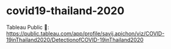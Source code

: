 # covid19-thailand-2020

Tableau Public :link:: https://public.tableau.com/app/profile/savij.apichon/viz/COVID-19inThailand2020/DetectionofCOVID-19inThailand2020
